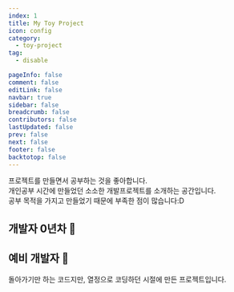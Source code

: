 ```yaml
---
index: 1
title: My Toy Project
icon: config
category:
  - toy-project
tag:
  - disable

pageInfo: false
comment: false
editLink: false
navbar: true
sidebar: false
breadcrumb: false
contributors: false
lastUpdated: false
prev: false
next: false
footer: false
backtotop: false
---
```


프로젝트를 만들면서 공부하는 것을 좋아합니다.  
개인공부 시간에 만들었던 소소한 개발프로젝트를 소개하는 공간입니다.  
공부 목적을 가지고 만들었기 때문에 부족한 점이 많습니다:D

## 개발자 0년차 :hatched_chick:

## 예비 개발자 :hatching_chick:

돌아가기만 하는 코드지만, 열정으로 코딩하던 시절에 만든 프로젝트입니다.
